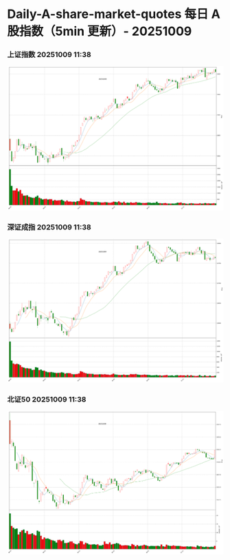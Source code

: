 
# Daily-A-share-market-quotes 每日 A 股指数（5min 更新）- 20251009

### 上证指数 20251009 11:38
![](./fig/2025/10/20251009-sh000001.png)

### 深证成指 20251009 11:38
![](./fig/2025/10/20251009-sz399001.png)

### 北证50 20251009 11:38
![](./fig/2025/10/20251009-bj899050.png)
